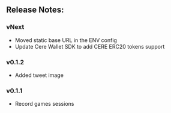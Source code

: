 ## Release Notes:

### vNext

- Moved static base URL in the ENV config
- Update Cere Wallet SDK to add CERE ERC20 tokens support

### v0.1.2

- Added tweet image

### v0.1.1

- Record games sessions
